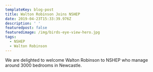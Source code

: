 ```yaml
---
templateKey: blog-post
title: Walton Robinson Joins NSHEP
date: 2019-04-23T15:33:39.976Z
description: ' '
featuredpost: false
featuredimage: /img/birds-eye-view-hero.jpg
tags:
  - NSHEP
  - Walton Robinson
---
```

We are delighted to welcome Walton Robinson to NSHEP who manage around 3000 bedrooms in Newcastle.
